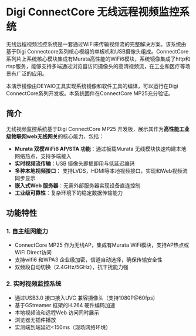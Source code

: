 # **Digi ConnectCore 无线远程视频监控系统**
无线远程视频监控系统是一套通过WiFi来传输视频流的完整解决方案。该系统由基于Digi Connectcore系列核心模组的单板机和USB摄像头组成。ConnectCore系列片上系统核心模块集成有Murata高性能的WiFi6模块，系统镜像集成了http和rtsp服务，能够支持多端通过浏览器访问摄像头的高清视频流，在工业和医疗等场景有广泛的应用。

本演示镜像由DEYAIO工具实现系统镜像和软件工具的编译，可以运行在Digi ConnectCore系列开发板。本系统固件在ConnectCore MP25充分验证。

## 简介

无线视频监控系统基于Digi ConnectCore MP25 开发板，展示其作为**高性能工业级物联网web无线网关**的核心能力，包括：
- **Murata 双模WiFi6 AP/STA 功能**：通过板载Murata 无线模块快速构建本地网络热点，支持多端接入
- **实时视频流传输**：USB 摄像头即插即用与低延迟编码
- **多种本地视频接口**： 支持LVDS，HDMI等本地视频接口，实现和Web视频流同步显示
- **嵌入式Web 服务器**：无需外部服务器实现设备直连控制
- **工业级可靠性**：复杂环境下的稳定数据传输能力

## **功能特性**
### 1. 自主组网能力
- ConnectCore MP25 作为无线AP，集成有Murata WiFi模块，支持AP热点或WiFi Direct访问
- 支持wifi6 和WPA3 企业级加密，信道自动选择，确保传输安全性
- 双频段自动切换（2.4GHz/5GHz），抗干扰能力强
### 2. 实时视频监控系统
- 通过USB3.0 接口接入UVC 兼容摄像头（支持1080P@60fps）
- 基于GStreamer 框架的H.264 硬件编码加速
- 本地视频流和远程Web 访问同时展示
- 浏览器无插件播放
- 实测端到端延迟<150ms（现场网络环境）